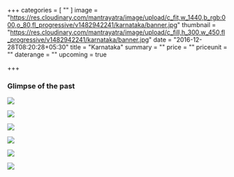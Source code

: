 +++
categories = [
  "" ]
image = "https://res.cloudinary.com/mantrayatra/image/upload/c_fit,w_1440,b_rgb:000,o_80,fl_progressive/v1482942241/karnataka/banner.jpg"
thumbnail = "https://res.cloudinary.com/mantrayatra/image/upload/c_fill,h_300,w_450,fl_progressive/v1482942241/karnataka/banner.jpg"
date = "2016-12-28T08:20:28+05:30"
title = "Karnataka"
summary = ""
price = ""
priceunit = ""
daterange = ""
upcoming = true

+++

### Glimpse of the past

![](https://res.cloudinary.com/mantrayatra/image/upload/c_scale,w_800,fl_progressive/v1482941132/karnataka/IMG_20160324_173140894_HDR.jpg)

![](https://res.cloudinary.com/mantrayatra/image/upload/c_scale,w_800,fl_progressive/v1482941086/karnataka/IMG_20160325_051752439.jpg)

![](https://res.cloudinary.com/mantrayatra/image/upload/c_scale,w_800,fl_progressive/v1482941149/karnataka/IMG_20160326_101436900.jpg)

![](https://res.cloudinary.com/mantrayatra/image/upload/c_scale,w_800,fl_progressive/v1482941177/karnataka/IMG_20160326_114010031.jpg)

![](https://res.cloudinary.com/mantrayatra/image/upload/c_scale,w_800,fl_progressive/v1482941122/karnataka/IMG_20160327_062543715.jpg)

![](https://res.cloudinary.com/mantrayatra/image/upload/c_scale,w_800,fl_progressive/v1482941211/karnataka/IMG_20160328_120613361_HDR.jpg)
